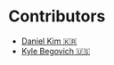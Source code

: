 # Contributors
- [Daniel Kim 🇰🇷](https://twitter.com/journeyer_)
- [Kyle Begovich 🇺🇸](https://kylebegovich.github.io/)
